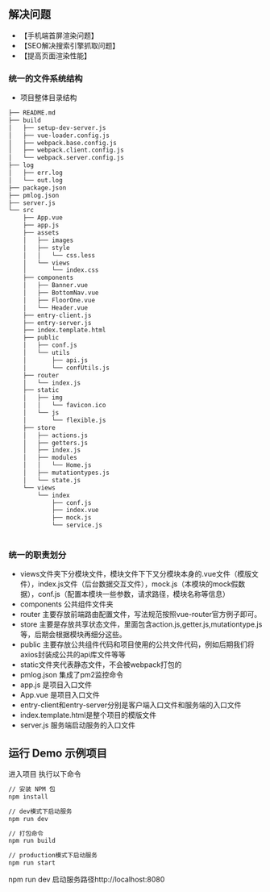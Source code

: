 ## 解决问题
- 【手机端首屏渲染问题】
- 【SEO解决搜索引擎抓取问题】
- 【提高页面渲染性能】

### 统一的文件系统结构

- 项目整体目录结构

````bash
├── README.md
├── build
│   ├── setup-dev-server.js
│   ├── vue-loader.config.js
│   ├── webpack.base.config.js
│   ├── webpack.client.config.js
│   └── webpack.server.config.js
├── log
│   ├── err.log
│   └── out.log
├── package.json
├── pmlog.json
├── server.js
└── src
    ├── App.vue
    ├── app.js
    ├── assets
    │   ├── images
    │   ├── style
    │   │   └── css.less
    │   └── views
    │       └── index.css
    ├── components
    │   ├── Banner.vue
    │   ├── BottomNav.vue
    │   ├── FloorOne.vue
    │   └── Header.vue
    ├── entry-client.js
    ├── entry-server.js
    ├── index.template.html
    ├── public
    │   ├── conf.js
    │   └── utils
    │       ├── api.js
    │       └── confUtils.js
    ├── router
    │   └── index.js
    ├── static
    │   ├── img
    │   │   └── favicon.ico
    │   └── js
    │       └── flexible.js
    ├── store
    │   ├── actions.js
    │   ├── getters.js
    │   ├── index.js
    │   ├── modules
    │   │   └── Home.js
    │   ├── mutationtypes.js
    │   └── state.js
    └── views
        └── index
            ├── conf.js
            ├── index.vue
            ├── mock.js
            └── service.js  
        
````

### 统一的职责划分

- views文件夹下分模块文件，模块文件下下又分模块本身的.vue文件（模版文件），index.js文件（后台数据交互文件），mock.js（本模块的mock假数据），conf.js（配置本模块一些参数，请求路径，模块名称等信息）
- components 公共组件文件夹
- router 主要存放前端路由配置文件，写法规范按照vue-router官方例子即可。
- store 主要是存放共享状态文件，里面包含action.js,getter.js,mutationtype.js等，后期会根据模块再细分这些。
- public 主要存放公共组件代码和项目使用的公共文件代码，例如后期我们将axios封装成公共的api库文件等等
- static文件夹代表静态文件，不会被webpack打包的
- pmlog.json 集成了pm2监控命令
- app.js 是项目入口文件
- App.vue 是项目入口文件
- entry-client和entry-server分别是客户端入口文件和服务端的入口文件
- index.template.html是整个项目的模版文件
- server.js 服务端启动服务的入口文件


## 运行 Demo 示例项目

进入项目 执行以下命令

```bash
// 安装 NPM 包
npm install
```

```bash
// dev模式下启动服务
npm run dev
```

```bash
// 打包命令
npm run build
```
```bash
// production模式下启动服务
npm run start
```

npm run dev 启动服务路径http://localhost:8080
